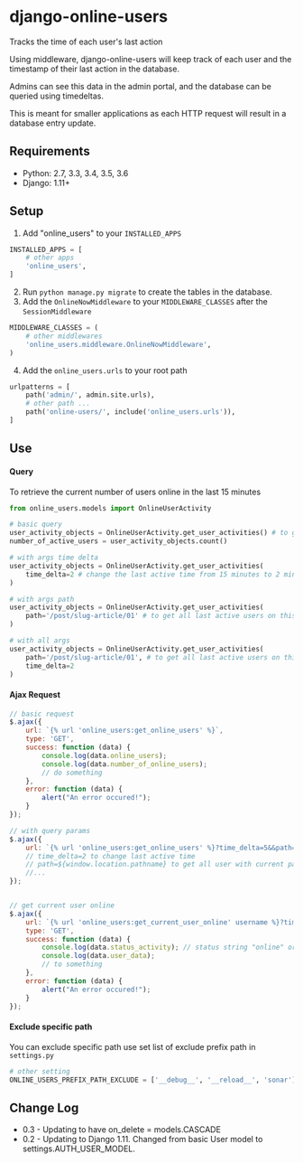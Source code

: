django-online-users
===================

Tracks the time of each user's last action

Using middleware, django-online-users will keep track of each user and the timestamp of their last action in the database.

Admins can see this data in the admin portal, and the database can be queried using timedeltas.

This is meant for smaller applications as each HTTP request will result in a database entry update.

Requirements
------------

- Python: 2.7, 3.3, 3.4, 3.5, 3.6
- Django: 1.11+


Setup
-----------

1. Add "online_users" to your ``INSTALLED_APPS``


```python
INSTALLED_APPS = [
    # other apps
    'online_users',
]
```

2. Run  `python manage.py migrate` to create the tables in the database.
3. Add the `OnlineNowMiddleware` to your `MIDDLEWARE_CLASSES` after the ``SessionMiddleware``

```python
MIDDLEWARE_CLASSES = (
    # other middlewares
    'online_users.middleware.OnlineNowMiddleware',
)
```

4. Add the `online_users.urls` to your root path

```python
urlpatterns = [
    path('admin/', admin.site.urls),
    # other path ...
    path('online-users/', include('online_users.urls')),
]
```

Use
---
#### Query
To retrieve the current number of users online in the last 15 minutes


```python
from online_users.models import OnlineUserActivity

# basic query
user_activity_objects = OnlineUserActivity.get_user_activities() # to get all users in everywhere
number_of_active_users = user_activity_objects.count()

# with args time delta
user_activity_objects = OnlineUserActivity.get_user_activities(
    time_delta=2 # change the last active time from 15 minutes to 2 minutes
)

# with args path
user_activity_objects = OnlineUserActivity.get_user_activities(
    path='/post/slug-article/01' # to get all last active users on this path
)

# with all args
user_activity_objects = OnlineUserActivity.get_user_activities(
    path='/post/slug-article/01', # to get all last active users on this path
    time_delta=2
)
```

#### Ajax Request
```js
// basic request
$.ajax({
    url: `{% url 'online_users:get_online_users' %}`,
    type: 'GET',
    success: function (data) {
        console.log(data.online_users);
        console.log(data.number_of_online_users);
        // do something     
    },
    error: function (data) {
        alert("An error occured!");
    }
});

// with query params 
$.ajax({
    url: `{% url 'online_users:get_online_users' %}?time_delta=5&&path=${window.location.pathname}`,
    // time_delta=2 to change last active time
    // path=${window.location.pathname} to get all user with current path
    //...
});


// get current user online
$.ajax({
    url: `{% url 'online_users:get_current_user_online' username %}?time_delta=5`,
    type: 'GET',
    success: function (data) {
        console.log(data.status_activity); // status string "online" or "offline"
        console.log(data.user_data);
        // to something
    },
    error: function (data) {
        alert("An error occured!");
    }
});
```

#### Exclude specific path
You can exclude specific path use set list of exclude prefix path in `settings.py`
```python
# other setting
ONLINE_USERS_PREFIX_PATH_EXCLUDE = ['__debug__', '__reload__', 'sonar']
```


Change Log
------------
* 0.3 - Updating to have on_delete = models.CASCADE
* 0.2 - Updating to Django 1.11. Changed from basic User model to settings.AUTH_USER_MODEL.